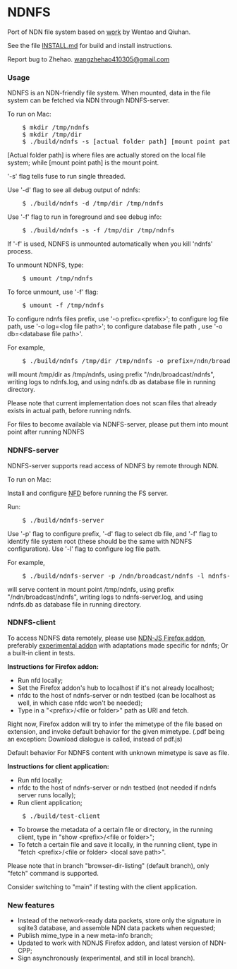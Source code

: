 # NDNFS

Port of NDN file system based on [work](https://github.com/wentaoshang/NDNFS) by Wentao and Qiuhan.

See the file [INSTALL.md](https://github.com/zhehaowang/ndnfs-port/blob/master/INSTALL.md) for build and install instructions.

Report bug to Zhehao. wangzhehao410305@gmail.com

### Usage

NDNFS is an NDN-friendly file system. When mounted, data in the file system can be fetched via NDN through NDNFS-server.

To run on Mac:
<pre>
    $ mkdir /tmp/ndnfs
    $ mkdir /tmp/dir
    $ ./build/ndnfs -s [actual folder path] [mount point path]
</pre>
[Actual folder path] is where files are actually stored on the local file system; while [mount point path] is the mount point.

'-s' flag tells fuse to run single threaded.

Use '-d' flag to see all debug output of ndnfs:
<pre>
    $ ./build/ndnfs -d /tmp/dir /tmp/ndnfs
</pre>
Use '-f' flag to run in foreground and see debug info:
<pre>
    $ ./build/ndnfs -s -f /tmp/dir /tmp/ndnfs
</pre>
If '-f' is used, NDNFS is unmounted automatically when you kill 'ndnfs' process.

To unmount NDNFS, type:
<pre>
    $ umount /tmp/ndnfs
</pre>
To force unmount, use '-f' flag:
<pre>
    $ umount -f /tmp/ndnfs
</pre>

To configure ndnfs files prefix, use '-o prefix=\<prefix\>'; to configure log file path, use '-o log=\<log file path\>'; to configure database file path , use '-o db=\<database file path\>'.

For example,
<pre>
    $ ./build/ndnfs /tmp/dir /tmp/ndnfs -o prefix=/ndn/broadcast/ndnfs -o log=ndnfs.log -o db=ndnfs.db
</pre>
will mount /tmp/dir as /tmp/ndnfs, using prefix "/ndn/broadcast/ndnfs", writing logs to ndnfs.log, and using ndnfs.db as database file in running directory.

Please note that current implementation does not scan files that already exists in actual path, before running ndnfs.

For files to become available via NDNFS-server, please put them into mount point after running NDNFS

### NDNFS-server

NDNFS-server supports read access of NDNFS by remote through NDN.

To run on Mac:

Install and configure [NFD](https://github.com/named-data/NFD) before running the FS server.

Run:
<pre>
    $ ./build/ndnfs-server
</pre>
Use '-p' flag to configure prefix, '-d' flag to select db file, and '-f' flag to identify file system root (these should be the same with NDNFS configuration). Use '-l' flag to configure log file path. 

For example,
<pre>
    $ ./build/ndnfs-server -p /ndn/broadcast/ndnfs -l ndnfs-server.log -f /tmp/ndnfs -d ndnfs.db
</pre>
will serve content in mount point /tmp/ndnfs, using prefix "/ndn/broadcast/ndnfs", writing logs to ndnfs-server.log, and using ndnfs.db as database file in running directory.

### NDNFS-client

To access NDNFS data remotely, please use [NDN-JS Firefox addon](https://github.com/named-data/ndn-js/blob/master/ndn-protocol.xpi?raw=true), preferably [experimental addon](https://github.com/zhehaowang/ndn-js/blob/plugin-update/ndn-protocol.xpi?raw=true) with adaptations made specific for ndnfs; 
Or a built-in client in tests.

**Instructions for Firefox addon:**
* Run nfd locally;
* Set the Firefox addon's hub to localhost if it's not already localhost;
* nfdc to the host of ndnfs-server or ndn testbed (can be localhost as well, in which case nfdc won't be needed);
* Type in a "\<prefix\>/\<file or folder\>" path as URI and fetch.

Right now, Firefox addon will try to infer the mimetype of the file based on extension, and invoke default behavior for the given mimetype. (.pdf being an exception: Download dialogue is called, instead of pdf.js)

Default behavior For NDNFS content with unknown mimetype is save as file.

**Instructions for client application:**
* Run nfd locally;
* nfdc to the host of ndnfs-server or ndn testbed (not needed if ndnfs server runs locally);
* Run client application;
<pre>
    $ ./build/test-client
</pre>
* To browse the metadata of a certain file or directory, in the running client, type in "show \<prefix\>/\<file or folder\>";
* To fetch a certain file and save it locally, in the running client, type in "fetch \<prefix\>/\<file or folder\> \<local save path\>".

Please note that in branch "browser-dir-listing" (default branch), only "fetch" command is supported.

Consider switching to "main" if testing with the client application.

### New features
* Instead of the network-ready data packets, store only the signature in sqlite3 database, and assemble NDN data packets when requested;
* Publish mime_type in a new meta-info branch;
* Updated to work with NDNJS Firefox addon, and latest version of NDN-CPP;
* Sign asynchronously (experimental, and still in local branch).
